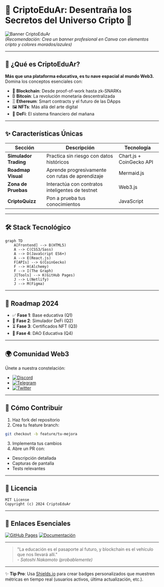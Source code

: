 # 🌌 CriptoEduAr: Desentraña los Secretos del Universo Cripto 🚀

![Banner CriptoEduAr](https://via.placeholder.com/1200x400/6e45e2/FFFFFF?text=CriptoEduAr%3A+Tu+Puerta+al+Universo+Blockchain)  
*(Recomendación: Crea un banner profesional en Canva con elementos cripto y colores morados/azules)*

---

## 🔮 ¿Qué es CriptoEduAr?

**Más que una plataforma educativa, es tu nave espacial al mundo Web3.**  
Domina los conceptos esenciales con:
- 🧱 **Blockchain**: Desde proof-of-work hasta zk-SNARKs
- ₿ **Bitcoin**: La revolución monetaria descentralizada
- Ξ **Ethereum**: Smart contracts y el futuro de las DApps
- 🖼️ **NFTs**: Más allá del arte digital
- 🏦 **DeFi**: El sistema financiero del mañana

---

## ✨ Características Únicas

| Sección | Descripción | Tecnología |
|---------|-------------|------------|
| **Simulador Trading** | Practica sin riesgo con datos históricos | Chart.js + CoinGecko API |
| **Roadmap Visual** | Aprende progresivamente con rutas de aprendizaje | Mermaid.js |
| **Zona de Pruebas** | Interactúa con contratos inteligentes de testnet | Web3.js |
| **CriptoQuizz** | Pon a prueba tus conocimientos | JavaScript |

---

## 🛠️ Stack Tecnológico

```mermaid
graph TD
    A[Frontend] --> B(HTML5)
    A --> C(CSS3/Sass)
    A --> D(JavaScript ES6+)
    A --> E(React.js)
    F[APIs] --> G(CoinGecko)
    F --> H(Alchemy)
    F --> I(The Graph)
    J[Tools] --> K(GitHub Pages)
    J --> L(Netlify)
    J --> M(Figma)
```

---

## 🎯 Roadmap 2024

- ✅ **Fase 1**: Base educativa (Q1)
- 🚧 **Fase 2**: Simulador DeFi (Q2)
- ⏳ **Fase 3**: Certificados NFT (Q3)
- 🔮 **Fase 4**: DAO Educativa (Q4)

---

## 🌍 Comunidad Web3

Únete a nuestra constelación:
- [![Discord](https://img.shields.io/badge/Discord-5865F2?logo=discord&logoColor=white)](https://discord.gg/tu-invitacion)
- [![Telegram](https://img.shields.io/badge/Telegram-26A5E4?logo=telegram&logoColor=white)](https://t.me/criptoeduar)
- [![Twitter](https://img.shields.io/badge/Twitter-1DA1F2?logo=twitter&logoColor=white)](https://twitter.com/CriptoEduAr)

---

## 🚀 Cómo Contribuir

1. Haz fork del repositorio
2. Crea tu feature branch:
```bash
git checkout -b feature/tu-mejora
```
3. Implementa tus cambios
4. Abre un PR con:
- Descripción detallada
- Capturas de pantalla
- Tests relevantes

---

## 📜 Licencia

```text
MIT License
Copyright (c) 2024 CriptoEduAr
```

---

## 🔗 Enlaces Esenciales

[![GitHub Pages](https://img.shields.io/badge/Sitio_Oficial-6e45e2?style=for-the-badge)](https://ariasalejo.github.io/Cryptoeduar)
[![Documentación](https://img.shields.io/badge/Docs-GitBook-blue?style=for-the-badge)](https://docs.criptoeduar.ar)

---

> "La educación es el pasaporte al futuro, y blockchain es el vehículo que nos llevará allí."  
> *- Satoshi Nakamoto (probablemente)*

---

✨ **Tip Pro**: Usa [Shields.io](https://shields.io/) para crear badges personalizados que muestren métricas en tiempo real (usuarios activos, última actualización, etc.).

